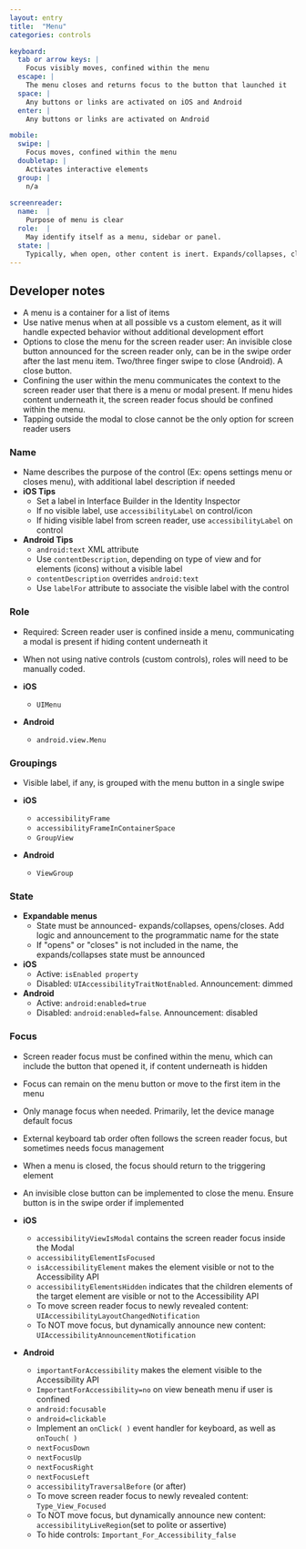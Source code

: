 ```yaml
---
layout: entry
title:  "Menu"
categories: controls

keyboard:
  tab or arrow keys: |
    Focus visibly moves, confined within the menu
  escape: |
    The menu closes and returns focus to the button that launched it
  space: |
    Any buttons or links are activated on iOS and Android
  enter: |
    Any buttons or links are activated on Android

mobile:
  swipe: |
    Focus moves, confined within the menu
  doubletap: |
    Activates interactive elements
  group: |
    n/a
    
screenreader:
  name:  |
    Purpose of menu is clear
  role:  |
    May identify itself as a menu, sidebar or panel. 
  state: |
    Typically, when open, other content is inert. Expands/collapses, closes/opens states are announced for a menu, sidebar or panel
---
```


## Developer notes

- A menu is a container for a list of items
- Use native menus when at all possible vs a custom element, as it will handle expected behavior without additional development effort
- Options to close the menu for the screen reader user:  An invisible close button announced for the screen reader only, can be in the swipe order after the last menu item.  Two/three finger swipe to close (Android).  A close button.
- Confining the user within the menu communicates the context to the screen reader user that there is a menu or modal present. If menu hides content underneath it, the screen reader focus should be confined within the menu.
- Tapping outside the modal to close cannot be the only option for screen reader users

### Name

- Name describes the purpose of the control (Ex: opens settings menu or closes menu), with additional label description if needed
-   **iOS Tips**
    -   Set a label in Interface Builder in the Identity Inspector
    -   If no visible label, use `accessibilityLabel` on control/icon
    -   If hiding visible label from screen reader, use `accessibilityLabel` on control
-   **Android Tips**  
    -   `android:text` XML attribute
    -   Use `contentDescription`, depending on type of view and for elements (icons) without a visible label
    -   `contentDescription` overrides `android:text`          
    -   Use `labelFor` attribute to associate the visible label with the control  

### Role
-  Required: Screen reader user is confined inside a menu, communicating a modal is present if hiding content underneath it
-  When not using native controls (custom controls), roles will need to be manually coded.

- **iOS**
  - `UIMenu`
- **Android**
  - `android.view.Menu`  


### Groupings

- Visible label, if any, is grouped with the menu button in a single swipe  
  
- **iOS**
  - `accessibilityFrame`
  - `accessibilityFrameInContainerSpace`
  - `GroupView`
- **Android**
  - `ViewGroup`

### State

- **Expandable menus**
  - State must be announced- expands/collapses, opens/closes. Add logic and announcement to the programmatic name for the state
  - If "opens" or "closes" is not included in the name, the expands/collapses state must be announced
- **iOS**
  - Active: `isEnabled property`
  - Disabled: `UIAccessibilityTraitNotEnabled`. Announcement: dimmed  
- **Android**  
  - Active: `android:enabled=true`
  - Disabled: `android:enabled=false`. Announcement: disabled
  
### Focus

- Screen reader focus must be confined within the menu, which can include the button that opened it, if content underneath is hidden
- Focus can remain on the menu button or move to the first item in the menu
- Only manage focus when needed. Primarily, let the device manage default focus
- External keyboard tab order often follows the screen reader focus, but sometimes needs focus management
- When a menu is closed, the focus should return to the triggering element
- An invisible close button can be implemented to close the menu.  Ensure button is in the swipe order if implemented

- **iOS**
  - `accessibilityViewIsModal` contains the screen reader focus inside the Modal
  - `accessibilityElementIsFocused`  
  - `isAccessibilityElement` makes the element visible or not to the Accessibility API
  - `accessibilityElementsHidden` indicates that the children elements of the target element are visible or not to the Accessibility API
  - To move screen reader focus to newly revealed content: `UIAccessibilityLayoutChangedNotification`
  - To NOT move focus, but dynamically announce new content: `UIAccessibilityAnnouncementNotification`
- **Android**
  - `importantForAccessibility` makes the element visible to the Accessibility API
  - `ImportantForAccessibility=no` on view beneath menu if user is confined  
  - `android:focusable`
  - `android=clickable`
  - Implement an `onClick( )` event handler for keyboard, as well as `onTouch( )`
  - `nextFocusDown`
  - `nextFocusUp`
  - `nextFocusRight`
  - `nextFocusLeft`
  - `accessibilityTraversalBefore` (or after)
  - To move screen reader focus to newly revealed content: `Type_View_Focused`
  - To NOT move focus, but dynamically announce new content: `accessibilityLiveRegion`(set to polite or assertive)
  - To hide controls: `Important_For_Accessibility_false`
